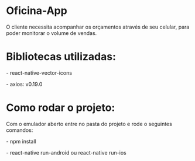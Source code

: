 # Oficina-App
O cliente necessita acompanhar os orçamentos através de seu celular, para poder monitorar o volume de vendas.

# Bibliotecas utilizadas: 
<p> - react-native-vector-icons</p>
<p> - axios: v0.19.0</p>

# Como rodar o projeto:

<p> Com o emulador aberto entre no pasta do projeto e rode o seguintes comandos: </p>
<p> - npm install </p>
<p> - react-native run-android ou react-native run-ios </p>


